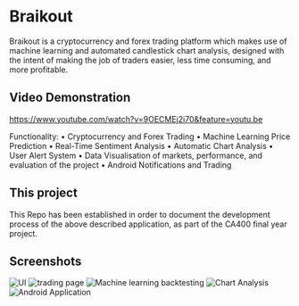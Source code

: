# Braikout

Braikout is a cryptocurrency and forex trading platform which makes use of machine learning and automated candlestick chart analysis, designed with the intent of making the job of traders easier, less time consuming, and more profitable. 

## Video Demonstration

https://www.youtube.com/watch?v=9OECMEj2i70&feature=youtu.be

Functionality:
•	Cryptocurrency and Forex Trading
•	Machine Learning Price Prediction 
•	Real-Time Sentiment Analysis
•	Automatic Chart Analysis
•	User Alert System
•	Data Visualisation of markets, performance, and evaluation of the project
•	Android Notifications and Trading


## This project
This Repo has been established in order to document the development process of the above described application, as part of the CA400 final year project. 

## Screenshots
![UI](http://i66.tinypic.com/wsocic.jpg)
![trading page](http://i65.tinypic.com/okrght.jpg)
![Machine learning backtesting](http://i64.tinypic.com/acbe3k.jpg)
![Chart Analysis](http://i63.tinypic.com/2hweemx.jpg)
![Android Application](http://i68.tinypic.com/x5seww.jpg)
